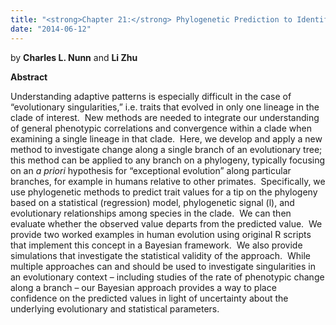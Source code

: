 ```yaml
---
title: "<strong>Chapter 21:</strong> Phylogenetic Prediction to Identify “Evolutionary Singularities”"
date: "2014-06-12"
---
```


by **Charles L. Nunn** and **Li Zhu**

****Abstract****

Understanding adaptive patterns is especially difficult in the case of “evolutionary singularities,” i.e. traits that evolved in only one lineage in the clade of interest.  New methods are needed to integrate our understanding of general phenotypic correlations and convergence within a clade when examining a single lineage in that clade.  Here, we develop and apply a new method to investigate change along a single branch of an evolutionary tree; this method can be applied to any branch on a phylogeny, typically focusing on an _a priori_ hypothesis for “exceptional evolution” along particular branches, for example in humans relative to other primates.  Specifically, we use phylogenetic methods to predict trait values for a tip on the phylogeny based on a statistical (regression) model, phylogenetic signal (l), and evolutionary relationships among species in the clade.  We can then evaluate whether the observed value departs from the predicted value.  We provide two worked examples in human evolution using original R scripts that implement this concept in a Bayesian framework.  We also provide simulations that investigate the statistical validity of the approach.  While multiple approaches can and should be used to investigate singularities in an evolutionary context – including studies of the rate of phenotypic change along a branch – our Bayesian approach provides a way to place confidence on the predicted values in light of uncertainty about the underlying evolutionary and statistical parameters.
